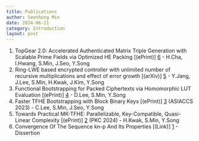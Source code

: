 ```yaml
---
title: Publications
author: Seonhong Min
date: 2024-06-21
category: Introduction
layout: post
---
```


1. TopGear 2.0: Accelerated Authenticated Matrix Triple Generation with Scalable Prime Fields via Optimized HE Packing [(ePrint)] [6] - H.Cha, I.Hwang, S.Min, J.Seo, Y.Song
2. Ring-LWE based encrypted controller with unlimited number of recursive multiplications and effect of error growth [(arXiv)] [5] - Y.Jang, J.Lee, S.Min, H.Kwak, J.Kim, Y.Song
3. Functional Bootstrapping for Packed Ciphertexts via Homomorphic LUT Evaluation [(ePrint)] [4] - D.Lee, S.Min, Y.Song
4. Faster TFHE Bootstrapping with Block Binary Keys [(ePrint)] [3] (ASIACCS 2023) - C.Lee, S.Min, J.Seo, Y.Song
5. Towards Practical MK-TFHE: Parallelizable, Key-Compatible, Quasi-Linear Complexity [(ePrint)] [2] (PKC 2024) - H.Kwak, S.Min, Y.Song
6. Convergence Of The Sequence kn-p And Its Properties [(Link)] [1] - Dissertion


[1]: https://github.com/snu-lukemin/snu-lukemin.github.io/blob/master/files/kn-p.pdf
[2]: https://eprint.iacr.org/2022/1460
[3]: https://eprint.iacr.org/2023/958
[4]: https://eprint.iacr.org/2024/181
[5]: https://arxiv.org/abs/2406.14372
[6]: https://eprint.iacr.org/2024/1502